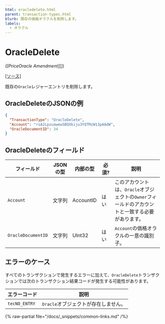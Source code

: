 ```yaml
---
html: oracledelete.html 
parent: transaction-types.html
blurb: 既存の価格オラクルを削除します。
labels:
  - オラクル
---
```

# OracleDelete
_([PriceOracle Amendment][])_

[[ソース]](https://github.com/XRPLF/rippled/blob/master/src/ripple/app/tx/impl/DeleteOracle.cpp "ソース")

既存の`Oracle`レジャーエントリを削除します。


## OracleDeleteのJSONの例

```json
{
  "TransactionType": "OracleDelete",
  "Account": "rsA2LpzuawewSBQXkiju3YQTMzW13pAAdW",
  "OracleDocumentID": 34
}
```


## OracleDeleteのフィールド

| フィールド         | JSONの型  | 内部の型      | 必須?     | 説明 |
|--------------------|-----------|---------------|-----------|-------------|
| `Account`          | 文字列    | AccountID     | はい      | このアカウントは、`Oracle`オブジェクトの`Owner`フィールドのアカウントと一致する必要があります。 |
| `OracleDocumentID` | 文字列    | UInt32        | はい      | `Account`の価格オラクルの一意の識別子。 |


## エラーのケース

すべてのトランザクションで発生するエラーに加えて、`OracleDelete`トランザクションでは次のトランザクション結果コードが発生する可能性があります。

| エラーコード  | 説明        |
|---------------|-------------|
| `tecNO_ENTRY` | `Oracle`オブジェクトが存在しません。 |

{% raw-partial file="/docs/_snippets/common-links.md" /%}
